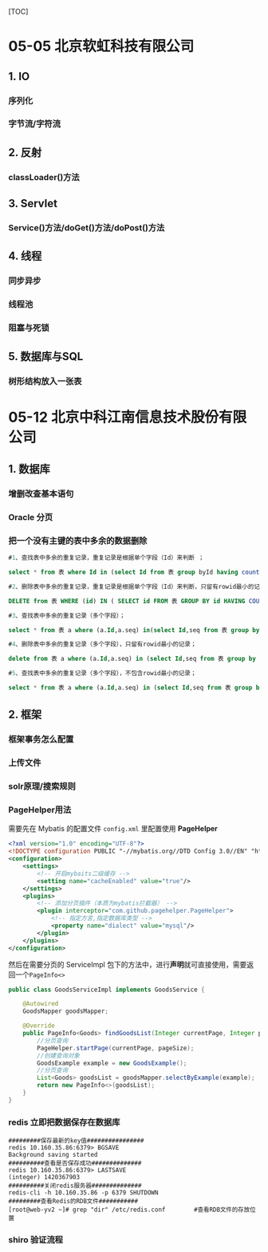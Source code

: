 [TOC]

# 05-05 北京软虹科技有限公司

## 1. IO

### 序列化

### 字节流/字符流

## 2\. 反射

### classLoader()方法

## 3\. Servlet

### Service()方法/doGet()方法/doPost()方法

## 4\. 线程

### 同步异步

### 线程池

### 阻塞与死锁

## 5\. 数据库与SQL

### 树形结构放入一张表

# 05-12 北京中科江南信息技术股份有限公司

## 1\. 数据库

### 增删改查基本语句

### Oracle 分页

### 把一个没有主键的表中多余的数据删除

```sql
#1、查找表中多余的重复记录，重复记录是根据单个字段（Id）来判断 ；

select * from 表 where Id in (select Id from 表 group byId having count(Id) > 1)

#2、删除表中多余的重复记录，重复记录是根据单个字段（Id）来判断，只留有rowid最小的记录；　　

DELETE from 表 WHERE (id) IN ( SELECT id FROM 表 GROUP BY id HAVING COUNT(id) > 1) AND ROWID NOT IN (SELECT MIN(ROWID) FROM 表 GROUP BY id HAVING COUNT(*) > 1);

#3、查找表中多余的重复记录（多个字段）；

select * from 表 a where (a.Id,a.seq) in(select Id,seq from 表 group by Id,seq having count(*) > 1)

#4、删除表中多余的重复记录（多个字段），只留有rowid最小的记录；

delete from 表 a where (a.Id,a.seq) in (select Id,seq from 表 group by Id,seq having count(*) > 1) and rowid not in (select min(rowid) from 表 group by Id,seq having count(*)>1)

#5、查找表中多余的重复记录（多个字段），不包含rowid最小的记录；

select * from 表 a where (a.Id,a.seq) in (select Id,seq from 表 group by Id,seq having count(*) > 1) and rowid not in (select min(rowid) from 表 group by Id,seq having count(*)>1)
```

## 2\. 框架

### 框架事务怎么配置

### 上传文件

### solr原理/搜索规则

### PageHelper用法

需要先在 Mybatis 的配置文件 `config.xml` 里配置使用 **PageHelper**

```xml
<?xml version="1.0" encoding="UTF-8"?>
<!DOCTYPE configuration PUBLIC "-//mybatis.org//DTD Config 3.0//EN" "http://mybatis.org/dtd/mybatis-3-config.dtd">
<configuration>
    <settings>
        <!-- 开启mybaits二级缓存 -->
        <setting name="cacheEnabled" value="true"/>
    </settings>
    <plugins>
        <!-- 添加分页插件（本质为mybatis拦截器） -->
        <plugin interceptor="com.github.pagehelper.PageHelper">
            <!-- 指定方言,指定数据库类型 -->
            <property name="dialect" value="mysql"/>
        </plugin>
    </plugins>
</configuration>
```
然后在需要分页的 ServiceImpl 包下的方法中，进行**声明**就可直接使用，需要返回一个`PageInfo<>`
```java
public class GoodsServiceImpl implements GoodsService {

	@Autowired
	GoodsMapper goodsMapper;

	@Override
	public PageInfo<Goods> findGoodsList(Integer currentPage, Integer pageSize) {
		//分页查询
		PageHelper.startPage(currentPage, pageSize);
		//创建查询对象
		GoodsExample example = new GoodsExample();
		//分页查询
		List<Goods> goodsList = goodsMapper.selectByExample(example);
		return new PageInfo<>(goodsList);
	}
}
```
### redis 立即把数据保存在数据库

```shell
#########保存最新的key值################
redis 10.160.35.86:6379> BGSAVE
Background saving started
##########查看是否保存成功##############
redis 10.160.35.86:6379> LASTSAVE
(integer) 1420367903
##########关闭redis服务器##############
redis-cli -h 10.160.35.86 -p 6379 SHUTDOWN
#########查看Redis的RDB文件###########
[root@web-yv2 ~]# grep "dir" /etc/redis.conf        #查看RDB文件的存放位置
```
### shiro 验证流程
